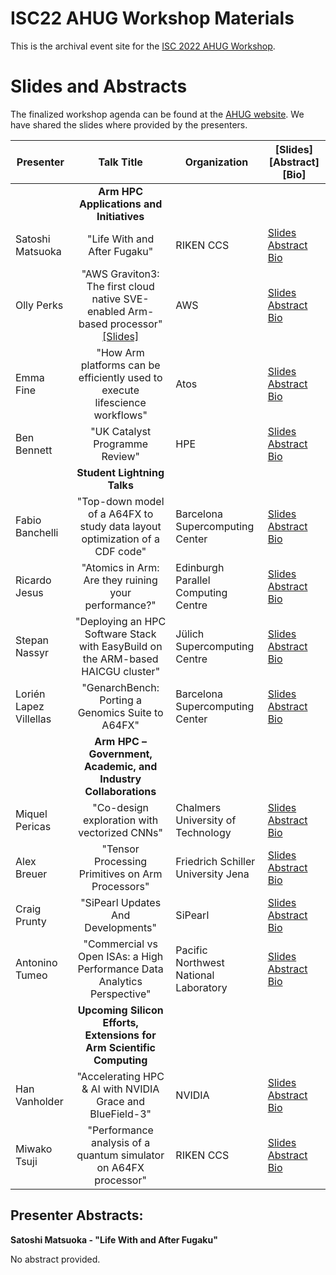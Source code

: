 # ISC22 AHUG Workshop Materials
This is the archival event site for the [ISC 2022 AHUG Workshop](https://a-hug.org/isc-2022-event/).

# Slides and Abstracts
The finalized workshop agenda can be found at the [AHUG website](https://a-hug.org/isc-2022-event/). We have shared the slides where provided by the presenters. 

| Presenter | Talk Title | Organization | [Slides] [Abstract] [Bio] |
| ---------------------------------- | :------------: | ---------- | --------------------------------|
|  | **Arm HPC Applications and Initiatives** |  |  |
| Satoshi Matsuoka | "Life With and After Fugaku" |   RIKEN CCS | [Slides]() [Abstract](#ms) [Bio]() |
| Olly Perks | "AWS Graviton3: The first cloud native SVE-enabled Arm-based processor" [[Slides]]() |   AWS | [Slides]() [Abstract](#ms) [Bio]() |
| Emma Fine | "How Arm platforms can be efficiently used to execute lifescience workflows" |   Atos | [Slides]() [Abstract](#ms) [Bio]() |
| Ben Bennett | "UK Catalyst Programme Review" |   HPE | [Slides]() [Abstract](#ms) [Bio]() |
|  | **Student Lightning Talks** |    |  |
| Fabio Banchelli	 | "Top-down model of a A64FX to study data layout optimization of a CDF code" | Barcelona Supercomputing Center | [Slides]() [Abstract](#ms) [Bio]() |
| Ricardo Jesus | "Atomics in Arm: Are they ruining your performance?" | Edinburgh Parallel Computing Centre | [Slides]() [Abstract](#ms) [Bio]() |
| Stepan Nassyr | "Deploying an HPC Software Stack with EasyBuild on the ARM-based HAICGU cluster" | Jülich Supercomputing Centre | [Slides]() [Abstract](#ms) [Bio]() |
| Lorién Lapez Villellas | "GenarchBench: Porting a Genomics Suite to A64FX" | Barcelona Supercomputing Center | [Slides]() [Abstract](#ms) [Bio]() |
|  | **Arm HPC – Government, Academic, and Industry Collaborations** |  |  |
| Miquel Pericas | "Co-design exploration with vectorized CNNs" | Chalmers University of Technology | [Slides]() [Abstract](#ms) [Bio]() |
| Alex Breuer | "Tensor Processing Primitives on Arm Processors" | Friedrich Schiller University Jena | [Slides]() [Abstract](#ms) [Bio]() |
| Craig Prunty | "SiPearl Updates And Developments" | SiPearl | [Slides]() [Abstract](#ms) [Bio]() |
| Antonino Tumeo | "Commercial vs Open ISAs: a High Performance Data Analytics Perspective" | Pacific Northwest National Laboratory | [Slides]() [Abstract](#ms) [Bio]() |
|  | **Upcoming Silicon Efforts, Extensions for Arm Scientific Computing** |  |  |
| Han Vanholder | "Accelerating HPC & AI with NVIDIA Grace and BlueField-3" | NVIDIA | [Slides]() [Abstract](#ms) [Bio]() |
| Miwako Tsuji | "Performance analysis of a quantum simulator on A64FX processor" | RIKEN CCS | [Slides]() [Abstract](#ms) [Bio]() |

## Presenter Abstracts:

<a id="ms">**Satoshi Matsuoka - "Life With and After Fugaku"**</a>

No abstract provided.


